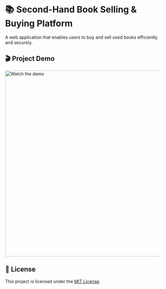 # 📚 Second-Hand Book Selling & Buying Platform

A web application that enables users to buy and sell used books efficiently and securely.

## 🎬 Project Demo

<a href="https://www.youtube.com/watch?v=powWkIRCKB4" target="_blank">
  <img src="https://img.youtube.com/vi/powWkIRCKB4/0.jpg" alt="Watch the demo" width="600"/>
</a>

## 📜 License

This project is licensed under the [MIT License](LICENSE).
